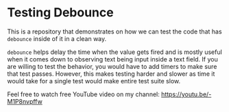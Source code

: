 # Testing Debounce 

This is a repository that demonstrates on how we can test the code that has `debounce` inside of it in a clean way. 

`debounce` helps delay the time when the value gets fired and is mostly useful when it comes down to observing text being input inside a text field. If you are willing to test the behavior, you would have to add timers to make sure that test passes. However, this makes testing harder and slower as time it would take for a single test would make entire test suite slow.

Feel free to watch free YouTube video on my channel: https://youtu.be/-M1P8nvpffw